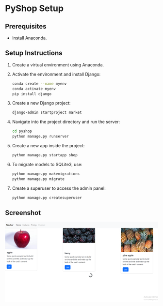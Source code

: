 # PyShop Setup

## Prerequisites
- Install Anaconda.

## Setup Instructions

1. Create a virtual environment using Anaconda.
2. Activate the environment and install Django:
    ```bash
    conda create --name myenv
    conda activate myenv
    pip install django
    ```

3. Create a new Django project:
    ```bash
    django-admin startproject market
    ```

4. Navigate into the project directory and run the server:
    ```bash
    cd pyshop
    python manage.py runserver
    ```

5. Create a new app inside the project:
    ```bash
    python manage.py startapp shop
    ```

6. To migrate models to SQLite3, use:
    ```bash
    python manage.py makemigrations
    python manage.py migrate
    ```

7. Create a superuser to access the admin panel:
    ```bash
    python manage.py createsuperuser
    ```
## Screenshot
![Project Setup Screenshot](image.png)

